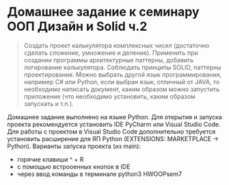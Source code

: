 # Домашнее задание к семинару ООП Дизайн и Solid ч.2
> Создать проект калькулятора комплексных чисел (достаточно сделать сложение, умножение и деление).
> Применить при создании программы архитектурные паттерны, добавить логирование калькулятора.
> Соблюдать принципы SOLID, паттерны проектирования. 
> Можно выбрать другой язык программирования, например C# или Python, если выбран язык, отличный от JAVA,
> то необходимо написать документ, каким образом можно запустить приложение (что необходимо установить, каким образом запускать и т.п.).

Домашнее задание выполнено на языке Python. Для открытия и запуска проекта рекомендуется установить 
IDE PyCharm или Visual Studio Code. Для работы с проектом в Visual Studio Code дополнительно требуется 
установить расширение для ЯП Python (EXTENSIONS: MARKETPLACE -> Python).
Варианты запуска проекта (из main):
- горячие клавиши ^ + R
- с помощью встрооенных кнопок в IDE 
- через ввод команды в терминале python3 HWOOPsem7
